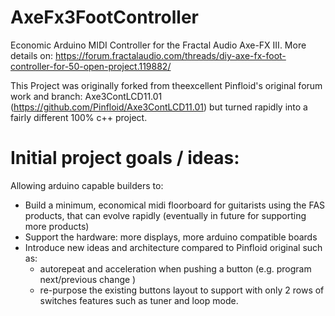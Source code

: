 # AxeFx3FootController
Economic Arduino MIDI Controller for the Fractal Audio Axe-FX III.
More details on:
https://forum.fractalaudio.com/threads/diy-axe-fx-foot-controller-for-50-open-project.119882/

This Project was originally forked from theexcellent Pinfloid's original forum work and branch: Axe3ContLCD11.01 (https://github.com/Pinfloid/Axe3ContLCD11.01) but turned rapidly into a fairly different 100% c++ project.

Initial project goals / ideas:
=============================

Allowing arduino capable builders to:

- Build a minimum, economical midi floorboard for guitarists using the FAS products, that can evolve rapidly (eventually in future for supporting more products)
- Support the hardware: more displays, more arduino compatible boards
- Introduce new ideas and architecture compared to Pinfloid original such as:
   - autorepeat and acceleration when pushing a button (e.g. program next/previous change )
   - re-purpose the existing buttons layout to support with only 2 rows of switches features such as tuner and loop mode.

   